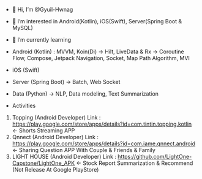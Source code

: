 - 👋 Hi, I’m @Gyuil-Hwnag
- 👀 I’m interested in Android(Kotlin), iOS(Swift), Server(Spring Boot & MySQL)
- 🌱 I’m currently learning 
- Android (Kotlin) :  MVVM, Koin(Di) -> Hilt, LiveData & Rx -> Coroutine Flow, Compose, Jetpack Navigation, Socket, Map Path Algorithm, MVI
- iOS (Swift)
- Server (Spring Boot) -> Batch, Web Socket
- Data (Python) -> NLP, Data modeling, Text Summarization

- Activities
1. Topping (Android Developer) Link : https://play.google.com/store/apps/details?id=com.tintin.topping.kotlin <- Shorts Streaming APP
2. Qnnect (Android Developer) Link : https://play.google.com/store/apps/details?id=com.iame.qnnect.android <- Sharing Question APP With Couple & Friends & Family
3. LIGHT HOUSE (Android Developer) Link : https://github.com/LightOne-Capstone/LightOne_APK <- Stock Report Summarization & Recommend (Not Release At Google PlayStore)
<!---
Gyuil-Hwnag/Gyuil-Hwnag is a ✨ special ✨ repository because its `README.md` (this file) appears on your GitHub profile.
You can click the Preview link to take a look at your changes.
--->
